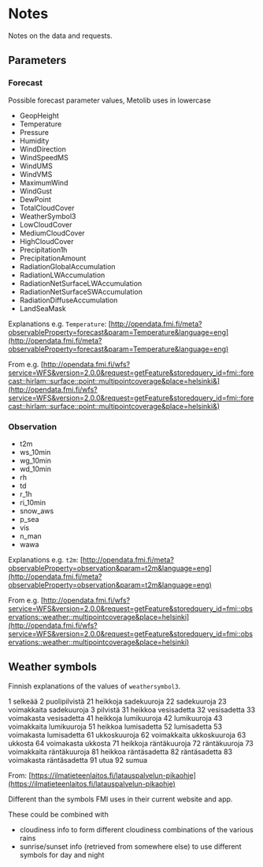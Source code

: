 # Notes

Notes on the data and requests.

## Parameters

### Forecast

Possible forecast parameter values, Metolib uses in lowercase

- GeopHeight
- Temperature
- Pressure
- Humidity
- WindDirection
- WindSpeedMS
- WindUMS
- WindVMS
- MaximumWind
- WindGust
- DewPoint
- TotalCloudCover
- WeatherSymbol3
- LowCloudCover
- MediumCloudCover
- HighCloudCover
- Precipitation1h
- PrecipitationAmount
- RadiationGlobalAccumulation
- RadiationLWAccumulation
- RadiationNetSurfaceLWAccumulation
- RadiationNetSurfaceSWAccumulation
- RadiationDiffuseAccumulation
- LandSeaMask

Explanations e.g. `Temperature`: [http://opendata.fmi.fi/meta?observableProperty=forecast&param=Temperature&language=eng](http://opendata.fmi.fi/meta?observableProperty=forecast&param=Temperature&language=eng)

From e.g. [http://opendata.fmi.fi/wfs?service=WFS&version=2.0.0&request=getFeature&storedquery_id=fmi::forecast::hirlam::surface::point::multipointcoverage&place=helsinki&](http://opendata.fmi.fi/wfs?service=WFS&version=2.0.0&request=getFeature&storedquery_id=fmi::forecast::hirlam::surface::point::multipointcoverage&place=helsinki&)

### Observation

- t2m
- ws_10min
- wg_10min
- wd_10min
- rh
- td
- r_1h
- ri_10min
- snow_aws
- p_sea
- vis
- n_man
- wawa

Explanations e.g. `t2m`: [http://opendata.fmi.fi/meta?observableProperty=observation&param=t2m&language=eng](http://opendata.fmi.fi/meta?observableProperty=observation&param=t2m&language=eng)

From e.g. [http://opendata.fmi.fi/wfs?service=WFS&version=2.0.0&request=getFeature&storedquery_id=fmi::observations::weather::multipointcoverage&place=helsinki](http://opendata.fmi.fi/wfs?service=WFS&version=2.0.0&request=getFeature&storedquery_id=fmi::observations::weather::multipointcoverage&place=helsinki)

## Weather symbols

Finnish explanations of the values of `weathersymbol3`.

1 selkeää
2 puolipilvistä
21 heikkoja sadekuuroja
22 sadekuuroja
23 voimakkaita sadekuuroja
3 pilvistä
31 heikkoa vesisadetta
32 vesisadetta
33 voimakasta vesisadetta
41 heikkoja lumikuuroja
42 lumikuuroja
43 voimakkaita lumikuuroja
51 heikkoa lumisadetta
52 lumisadetta
53 voimakasta lumisadetta
61 ukkoskuuroja
62 voimakkaita ukkoskuuroja
63 ukkosta
64 voimakasta ukkosta
71 heikkoja räntäkuuroja
72 räntäkuuroja
73 voimakkaita räntäkuuroja
81 heikkoa räntäsadetta
82 räntäsadetta
83 voimakasta räntäsadetta
91 utua
92 sumua

From: [https://ilmatieteenlaitos.fi/latauspalvelun-pikaohje](https://ilmatieteenlaitos.fi/latauspalvelun-pikaohje)

Different than the symbols FMI uses in their current website and app.

These could be combined with

- cloudiness info to form different cloudiness combinations of the various rains
- sunrise/sunset info (retrieved from somewhere else) to use different symbols for day and night
